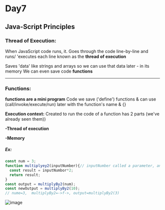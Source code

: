 # Day7
## Java-Script Principles
### Thread of Execution:
When JavaScript code runs, it. 
Goes through the code line-by-line and runs/ 'executes each line known as the **thread of execution** 

Saves 'data' like strings and arrays so we can use that data later - in its memory 
We can even save code **functions** 

---
### Functions:
**functions are a mini program**
Code we save ('define') functions & can use (call/invoke/execute/run) later with the function's name & {}

**Execution context:** 
Created to run the code of a function has 2 parts (we've already seen them)) 

**-Thread of execution**

**-Memory**
##### Ex:
```javascript
const num = 3;
function multiplyey2(inputNumber){// inputNumber called a parameter, and the value That stored in it which is '3' is called an argument
  const result = inputNumbor*2;
  return result;
}
const output = multiplyBy2(num);
const newOutput = multiplyBy2(10);
// nume=3,  multiplyBy2=->f->, output=multiplyBy2(3)
```
![image](https://github.com/AbdHajqasem/Mastering-Javascript-in-20-days/assets/122126568/1c7428bd-4f30-4210-bcc6-8ef236d9e402)







